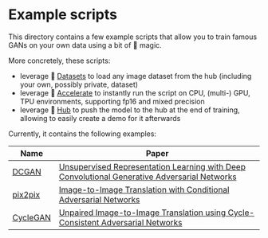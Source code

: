 # Example scripts

This directory contains a few example scripts that allow you to train famous GANs on your own data using a bit of 🤗 magic.

More concretely, these scripts:
- leverage 🤗 [Datasets](https://huggingface.co/docs/datasets/index) to load any image dataset from the hub (including your own, possibly private, dataset)
- leverage 🤗 [Accelerate](https://huggingface.co/docs/accelerate/index) to instantly run the script on CPU, (multi-) GPU, TPU environments, supporting fp16 and mixed precision
- leverage 🤗 [Hub](https://huggingface.co/) to push the model to the hub at the end of training, allowing to easily create a demo for it afterwards

Currently, it contains the following examples:

| Name      | Paper |
| ----------- | ----------- |
| [DCGAN](dcgan)  | [Unsupervised Representation Learning with Deep Convolutional Generative Adversarial Networks](https://arxiv.org/abs/1511.06434)  |
| [pix2pix](pix2pix) | [Image-to-Image Translation with Conditional Adversarial Networks](https://arxiv.org/abs/1611.07004) |
| [CycleGAN](cyclegan)  | [Unpaired Image-to-Image Translation using Cycle-Consistent Adversarial Networks](https://arxiv.org/abs/1703.10593)


